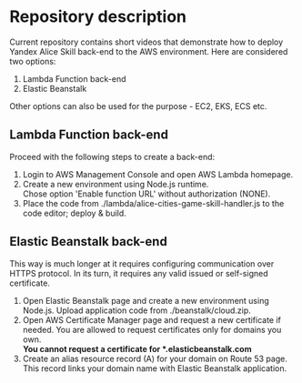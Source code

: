 # Repository description
Current repository contains short videos that demonstrate how to deploy Yandex Alice Skill back-end to the AWS 
environment.
Here are considered two options:
<ol>
    <li>Lambda Function back-end</li>
    <li>Elastic Beanstalk</li>
</ol>
Other options can also be used for the purpose - EC2, EKS, ECS etc.

## Lambda Function back-end
Proceed with the following steps to create a back-end:
<ol>
    <li>
        Login to AWS Management Console and open AWS Lambda homepage.
    </li>
    <li>
        Create a new environment using Node.js runtime.<br/>
        Chose option 'Enable function URL' without authorization (NONE).
    </li>
    <li>
        Place the code from ./lambda/alice-cities-game-skill-handler.js to the code editor; deploy & build.
    </li>
</ol>

## Elastic Beanstalk back-end
This way is much longer at it requires configuring communication over HTTPS protocol. In its turn, it requires any valid
issued or self-signed certificate.
<ol>
    <li>
        Open Elastic Beanstalk page and create a new environment using Node.js. Upload application code from 
./beanstalk/cloud.zip.
    </li>
    <li>
        Open AWS Certificate Manager page and request a new certificate if needed. You are allowed to request
        certificates only for domains you own.<br/>
        <strong>You cannot request a certificate for *.elasticbeanstalk.com</strong>
    </li>
    <li>
        Create an alias resource record (A) for your domain on Route 53 page. This record links your domain name with 
        Elastic Beanstalk application.
    </li>
</ol>